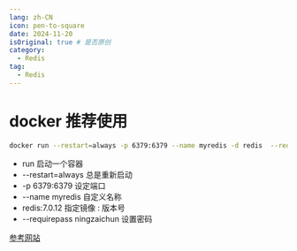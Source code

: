 ```yaml
---
lang: zh-CN
icon: pen-to-square
date: 2024-11-20
isOriginal: true # 是否原创
category:
  - Redis
tag:
  - Redis
---
```


# docker **推荐使用**

```bash
docker run --restart=always -p 6379:6379 --name myredis -d redis  --requirepass ningzaichun
```

- run 启动一个容器
- --restart=always 总是重新启动
- -p 6379:6379 设定端口
- --name myredis 自定义名称
- redis:7.0.12 指定镜像 : 版本号
- --requirepass ningzaichun 设置密码

[参考网站](https://blog.csdn.net/weixin_45821811/article/details/116211724)
